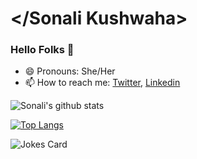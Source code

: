# </Sonali Kushwaha>
### Hello Folks 👋

<!--
**shonali2600/shonali2600** is a ✨ _special_ ✨ repository because its `README.md` (this file) appears on your GitHub profile.
-->
- 😄 Pronouns: She/Her
- 📫 How to reach me: [Twitter](https://twitter.com/shonali26__), [Linkedin](https://www.linkedin.com/in/sonali-kushwaha-8471071aa/)

![Sonali's github stats](https://github-readme-stats.vercel.app/api?username=shonali2600)

[![Top Langs](https://github-readme-stats.vercel.app/api/top-langs/?username=shonali2600)](https://github.com/shonali2600/github-readme-stats)

![Jokes Card](https://readme-jokes.vercel.app/api)

